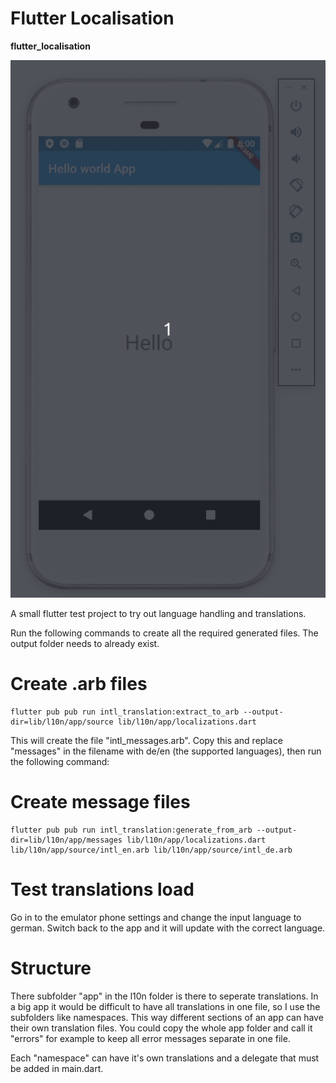 # Flutter Localisation

**flutter_localisation**

![alt text](https://raw.githubusercontent.com/sketchbuch/flutter_localisation/master/docs/images/preview.gif 'Flutter Localisation')

A small flutter test project to try out language handling and translations.

Run the following commands to create all the required generated files. The output folder needs to already exist.

# Create .arb files

```
flutter pub pub run intl_translation:extract_to_arb --output-dir=lib/l10n/app/source lib/l10n/app/localizations.dart
```

This will create the file "intl_messages.arb". Copy this and replace "messages" in the filename with de/en (the supported languages), then run the following command:

# Create message files

```
flutter pub pub run intl_translation:generate_from_arb --output-dir=lib/l10n/app/messages lib/l10n/app/localizations.dart lib/l10n/app/source/intl_en.arb lib/l10n/app/source/intl_de.arb
```

# Test translations load

Go in to the emulator phone settings and change the input language to german. Switch back to the app and it will update with the correct language.

# Structure

There subfolder "app" in the l10n folder is there to seperate translations. In a big app it would be difficult to have all translations in one file, so I use the subfolders like namespaces. This way different sections of an app can have their own translation files. You could copy the whole app folder and call it "errors" for example to keep all error messages separate in one file.

Each "namespace" can have it's own translations and a delegate that must be added in main.dart. 
